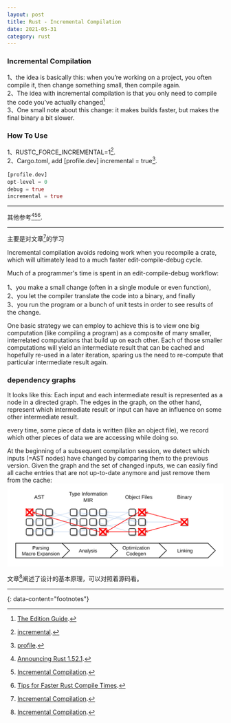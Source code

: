 ```yaml
---
layout: post
title: Rust - Incremental Compilation
date: 2021-05-31
category: rust
---
```


### Incremental Compilation

1、the idea is basically this: when you’re working on a project, you often compile it, then change something small, then compile again.   
2、The idea with incremental compilation is that you only need to compile the code you’ve actually changed[^1]  
3、One small note about this change: it makes builds faster, but makes the final binary a bit slower.  

### How To Use

1、RUSTC_FORCE_INCREMENTAL=1[^2].  
2、Cargo.toml, add [profile.dev] incremental = true[^3].  

```rust
[profile.dev]
opt-level = 0
debug = true
incremental = true
```

***

其他参考[^4][^5][^6]. 

***

主要是对文章[^5]的学习  

Incremental compilation avoids redoing work when you recompile a crate, which will ultimately lead to a much faster edit-compile-debug cycle.  

Much of a programmer's time is spent in an edit-compile-debug workflow:  

1、you make a small change (often in a single module or even function),  
2、you let the compiler translate the code into a binary, and finally  
3、you run the program or a bunch of unit tests in order to see results of the change.  

One basic strategy we can employ to achieve this is to view one big computation (like compiling a program) as a composite of many smaller, interrelated computations that build up on each other. Each of those smaller computations will yield an intermediate result that can be cached and hopefully re-used in a later iteration, sparing us the need to re-compute that particular intermediate result again.


### dependency graphs   
It looks like this: Each input and each intermediate result is represented as a node in a directed graph. The edges in the graph, on the other hand, represent which intermediate result or input can have an influence on some other intermediate result.  

every time, some piece of data is written (like an object file), we record which other pieces of data we are accessing while doing so.  

At the beginning of a subsequent compilation session, we detect which inputs (=AST nodes) have changed by comparing them to the previous version. Given the graph and the set of changed inputs, we can easily find all cache entries that are not up-to-date anymore and just remove them from the cache:  
![image](https://raw.githubusercontent.com/zTgx/zTgx.github.io/master/_images/2021/05/compiler-cache-purge.svg)  

文章[^5]阐述了设计的基本原理，可以对照着源码看。  

---
{: data-content="footnotes"}

[^1]: [The Edition Guide](https://doc.rust-lang.org/edition-guide/rust-2018/the-compiler/incremental-compilation-for-faster-compiles.html).  
[^2]: [incremental](https://doc.rust-lang.org/rustc/codegen-options/index.html#incremental).  
[^3]: [profile](https://doc.rust-lang.org/cargo/reference/profiles.html#incremental).  
[^4]: [Announcing Rust 1.52.1](https://blog.rust-lang.org/2021/05/10/Rust-1.52.1.html).  
[^5]: [Incremental Compilation](https://blog.rust-lang.org/2016/09/08/incremental.html).  
[^6]: [Tips for Faster Rust Compile Times](https://endler.dev/2020/rust-compile-times/).